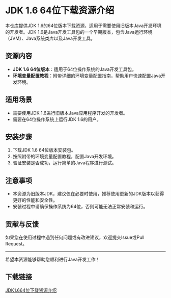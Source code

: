 # JDK 1.6 64位下载资源介绍

本仓库提供JDK 1.6的64位版本下载资源，适用于需要使用旧版本Java开发环境的开发者。JDK 1.6是Java开发工具包的一个早期版本，包含Java运行环境（JVM）、Java系统类库以及Java开发工具。

## 资源内容

- **JDK 1.6 64位版本**：适用于64位操作系统的Java开发工具包。
- **环境变量配置教程**：附带详细的环境变量配置指南，帮助用户快速配置Java开发环境。

## 适用场景

- 需要使用JDK 1.6进行旧版本Java应用程序开发的开发者。
- 需要在64位操作系统上运行JDK 1.6的用户。

## 安装步骤

1. 下载JDK 1.6 64位版本安装包。
2. 按照附带的环境变量配置教程，配置Java开发环境。
3. 验证安装是否成功，运行简单的Java程序进行测试。

## 注意事项

- 本资源为旧版本JDK，建议仅在必要时使用，推荐使用更新的JDK版本以获得更好的性能和安全性。
- 安装过程中请确保操作系统为64位，否则可能无法正常安装和运行。

## 贡献与反馈

如果您在使用过程中遇到任何问题或有改进建议，欢迎提交Issue或Pull Request。

---

希望本资源能够帮助您顺利进行Java开发工作！

## 下载链接

[JDK1.664位下载资源介绍](https://pan.quark.cn/s/502198a69243)